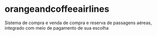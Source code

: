# orangeandcoffeeairlines
Sistema de compra e venda de compra e reserva de passagens aéreas, integrado com meio de pagamento de sua escolha
